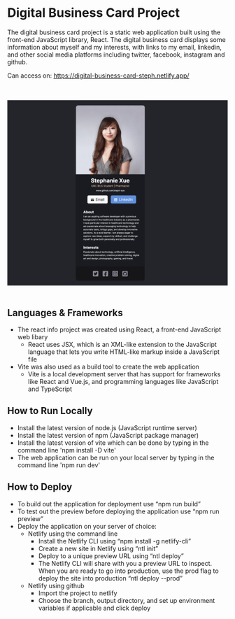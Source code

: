 # Digital Business Card Project
The digital business card project is a static web application built using the front-end JavaScript library, React. The digital business card displays some information about myself and my interests, with links to my email, linkedin, and other social media platforms including twitter, facebook, instagram and github.

Can access on: https://digital-business-card-steph.netlify.app/

<br></br>
![Business Card](./images/business-card.png?raw=true "Business Card")
<br></br>

## Languages & Frameworks
- The react info project was created using React, a front-end JavaScript web libary
  - React uses JSX, which is an XML-like extension to the JavaScript language that lets you write HTML-like markup inside a JavaScript file
- Vite was also used as a build tool to create the web application
  - Vite is a local development server that has support for frameworks like React and Vue.js, and programming languages like JavaScript and TypeScript 

## How to Run Locally
- Install the latest version of node.js (JavaScript runtime server)
- Install the latest version of npm (JavaScript package manager)
- Install the latest version of vite which can be done by typing in the command line 'npm install -D vite'
- The web application can be run on your local server by typing in the command line 'npm run dev'

## How to Deploy
- To build out the application for deployment use “npm run build”
- To test out the preview before deploying the application use “npm run preview”
- Deploy the application on your server of choice:
  - Netlify using the command line
    - Install the Netlify CLI using “npm install -g netlify-cli”
    - Create a new site in Netlify using “ntl init”
    - Deploy to a unique preview URL using “ntl deploy”
    - The Netlify CLI will share with you a preview URL to inspect. When you are ready to go into production, use the prod flag to deploy the site into production “ntl deploy --prod”
  - Netlify using github
    - Import the project to netlify
    - Choose the branch, output directory, and set up environment variables if applicable and click deploy


